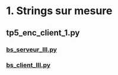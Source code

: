 # 1. Strings sur mesure

## tp5_enc_client_1.py

### [ bs_serveur_III.py](./bs_server_III.py)
### [ bs_client_III.py](./bs_client_III.py)